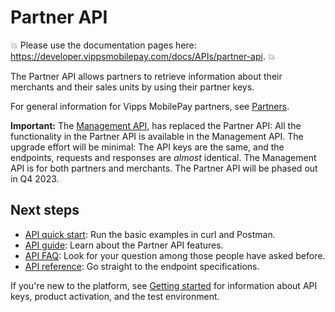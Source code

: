 <!-- START_METADATA
---
title: Introduction to the Partner API
sidebar_label: Introduction
sidebar_position: 1
hide_table_of_contents: true
description: The Partner API allows partners to retrieve information about their merchants and their sales units by using their partner keys.
pagination_next: null
pagination_prev: null
---
END_METADATA -->

# Partner API

<!-- START_COMMENT -->
💥 Please use the documentation pages here: <https://developer.vippsmobilepay.com/docs/APIs/partner-api>. 💥
<!-- END_COMMENT -->

The Partner API allows partners to retrieve information about their merchants and their sales units by using their partner keys.

For general information for Vipps MobilePay partners, see
[Partners](https://developer.vippsmobilepay.com/docs/partner).

**Important:** The
[Management API](https://developer.vippsmobilepay.com/docs/APIs/management-api/),
has replaced the Partner API: All the functionality in the Partner API is available in the Management API.
The upgrade effort will be minimal: The API keys are the same, and the endpoints,
requests and responses are _almost_ identical.
The Management API is for both partners and merchants.
The Partner API will be phased out in Q4 2023.

## Next steps

* [API quick start](vipps-partner-api-quick-start.md):  Run the basic examples in curl and Postman.
* [API guide](vipps-partner-api.md): Learn about the Partner API features.
* [API FAQ](vipps-partner-api-faq.md): Look for your question among those people have asked before.
* [API reference](https://developer.vippsmobilepay.com/api/partner): Go straight to the endpoint specifications.

If you're new to the platform, see
[Getting started](https://developer.vippsmobilepay.com/docs/getting-started/)
for information about API keys, product activation, and the test environment.
